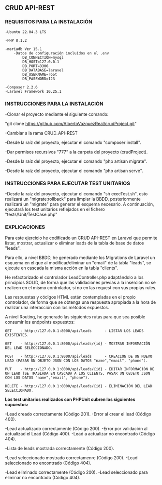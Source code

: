 ## CRUD API-REST

### REQUISITOS PARA LA INSTALACIÓN

```
-Ubuntu 22.04.3 LTS

-PHP 8.1.2

-mariadb Ver 15.1
    -Datos de configuración incluídos en el .env
        DB_CONNECTION=mysql
        DB_HOST=127.0.0.1
        DB_PORT=3306
        DB_DATABASE=laravel
        DB_USERNAME=root
        DB_PASSWORD=123

-Composer 2.2.6
-Laravel Framework 10.25.1
```

### INSTRUCCIONES PARA LA INSTALACIÓN

-Clonar el proyecto mediante el siguiente comando: 

"git clone https://github.com/AlbertoVazquezReal/crudProject.git"

-Cambiar a la rama CRUD_API-REST

-Desde la raíz del proyecto, ejecutar el comando "composer install".

-Dar permisos recursivos "777" a la carpeta del proyecto (crudProject).

-Desde la raíz del proyecto, ejecutar el comando "php artisan migrate".

-Desde la raíz del proyecto, ejecutar el comando "php artisan serve".

### INSTRUCCIONES PARA EJECUTAR TEST UNITARIOS

-Desde la raíz del proyecto, ejecutar el comando "sh execTest.sh", esto realizará un "migrate:rollback" para limpiar la BBDD, posteriormente realizará un "migrate" para generar el esquema necesario. A continuación, ejecutará los test unitarios reflejados en el fichero "tests/Unit/TestCase.php"

### EXPLICACIONES

Para este ejercicio he codificado un CRUD API-REST en Laravel que permite listar, mostrar, actualizar o eliminar leads de la tabla de base de datos "leads". 

Para ello, a nivel BBDD, he generado mediante los Migrations de Laravel un esquema en el que al modificar/eliminar un "email" de la tabla "leads", se ejecute en cascada la misma acción en la tabla "clients".

He refactorizado el controlador LeadController.php adaptándolo a los principios SOLID, de forma que las validaciones previas a la inserción no se realicen en el mismo controlador, si no en las request con sus propias rules.

Las respuestas y códigos HTML están contempladas en el propio controlador, de forma que se obtenga una respuesta apropiada a la hora de realizar una interacción con los métodos expuestos.

A nivel Routing, he generado las siguientes rutas para que sea posible consumir los endpoints expuestos:

```
GET    - http://127.0.0.1:8000/api/leads      - LISTAR LOS LEADS EXISTENTES.

GET    - http://127.0.0.1:8000/api/leads/{id} - MOSTRAR INFORMACIÓN DEL LEAD SELECCIONADO.

POST   - http://127.0.0.1:8000/api/leads      - CREACIÓN DE UN NUEVO LEAD (PASAR UN OBJETO JSON CON LOS DATOS "name","email", "phone").

PUT    - http://127.0.0.1:8000/api/leads/{id} - EDITAR INFORMACIÓN DE UN LEAD (SE TRASLADA EN CASCADA A LOS CLIENTS, PASAR UN OBJETO JSON CON LOS DATOS "name","email", "phone").

DELETE - http://127.0.0.1:8000/api/leads/{id} - ELIMINACIÓN DEL LEAD SELECCIONADO.
```

**Los test unitarios realizados con PHPUnit cubren los siguientes supuestos:**

-Lead creado correctamente (Código 201).
-Error al crear el lead (Código 400).

-Lead actualizado correctamente (Código 200).
-Error por validación al actualizad el Lead (Código 400).
-Lead a actualizar no encontrado (Código 404).

-Lista de leads mostrada correctamente (Código 200).

-Lead seleccionado mostrado correctamenre (Código 200).
-Lead seleccionado no encontrado (Código 404).

-Lead eliminado correctamente (Código 200).
-Lead seleccionado para eliminar no encontrado (Código 404).












